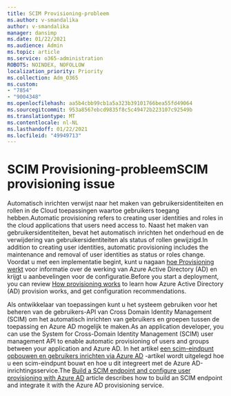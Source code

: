 ```yaml
---
title: SCIM Provisioning-probleem
ms.author: v-smandalika
author: v-smandalika
manager: dansimp
ms.date: 01/22/2021
ms.audience: Admin
ms.topic: article
ms.service: o365-administration
ROBOTS: NOINDEX, NOFOLLOW
localization_priority: Priority
ms.collection: Adm_O365
ms.custom:
- "7854"
- "9004348"
ms.openlocfilehash: aa5b4cbb99cb1a5a323b39101766bea55fd49064
ms.sourcegitcommit: 953a8567ebcd9835f8c5c49472b223107c92549b
ms.translationtype: MT
ms.contentlocale: nl-NL
ms.lasthandoff: 01/22/2021
ms.locfileid: "49949713"
---
```

# <a name="scim-provisioning-issue"></a><span data-ttu-id="1938e-102">SCIM Provisioning-probleem</span><span class="sxs-lookup"><span data-stu-id="1938e-102">SCIM provisioning issue</span></span>

<span data-ttu-id="1938e-103">Automatisch inrichten verwijst naar het maken van gebruikersidentiteiten en rollen in de Cloud toepassingen waartoe gebruikers toegang hebben.</span><span class="sxs-lookup"><span data-stu-id="1938e-103">Automatic provisioning refers to creating user identities and roles in the cloud applications that users need access to.</span></span> <span data-ttu-id="1938e-104">Naast het maken van gebruikersidentiteiten, bevat het automatisch inrichten het onderhoud en de verwijdering van gebruikersidentiteiten als status of rollen gewijzigd.</span><span class="sxs-lookup"><span data-stu-id="1938e-104">In addition to creating user identities, automatic provisioning includes the maintenance and removal of user identities as status or roles change.</span></span> <span data-ttu-id="1938e-105">Voordat u met een implementatie begint, kunt u nagaan [hoe Provisioning werkt](https://docs.microsoft.com/azure/active-directory/app-provisioning/how-provisioning-works) voor informatie over de werking van Azure Active Directory (AD) en krijgt u aanbevelingen voor de configuratie.</span><span class="sxs-lookup"><span data-stu-id="1938e-105">Before you start a deployment, you can review [How provisioning works](https://docs.microsoft.com/azure/active-directory/app-provisioning/how-provisioning-works) to learn how Azure Active Directory (AD) provision works, and get configuration recommendations.</span></span>

<span data-ttu-id="1938e-106">Als ontwikkelaar van toepassingen kunt u het systeem gebruiken voor het beheren van de gebruikers-API van Cross Domain Identity Management (SCIM) om het automatisch inrichten van gebruikers en groepen tussen de toepassing en Azure AD mogelijk te maken.</span><span class="sxs-lookup"><span data-stu-id="1938e-106">As an application developer, you can use the System for Cross-Domain Identity Management (SCIM) user management API to enable automatic provisioning of users and groups between your application and Azure AD.</span></span> <span data-ttu-id="1938e-107">In het artikel [een scim-eindpunt opbouwen en gebruikers inrichten via Azure AD](https://docs.microsoft.com/azure/active-directory/app-provisioning/use-scim-to-provision-users-and-groups) -artikel wordt uitgelegd hoe u een scim-eindpunt bouwt en hoe u dit integreert met de Azure AD-inrichtingsservice.</span><span class="sxs-lookup"><span data-stu-id="1938e-107">The [Build a SCIM endpoint and configure user provisioning with Azure AD](https://docs.microsoft.com/azure/active-directory/app-provisioning/use-scim-to-provision-users-and-groups) article describes how to build an SCIM endpoint and integrate it with the Azure AD provisioning service.</span></span>



